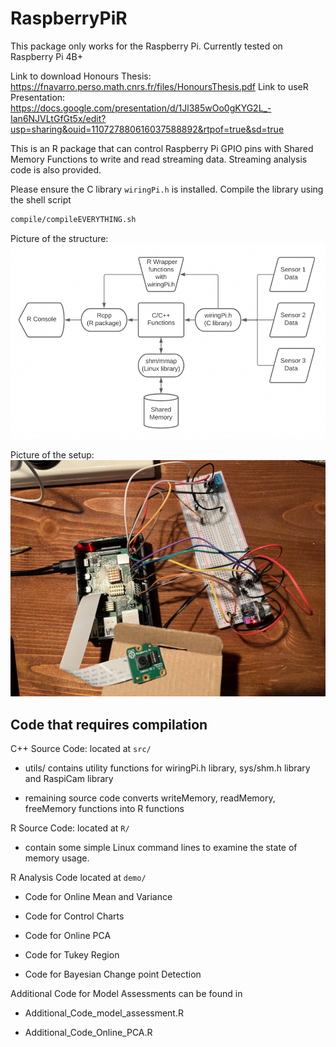 # RaspberryPiR

This package only works for the Raspberry Pi. Currently tested on Raspberry Pi 4B+

Link to download Honours Thesis: https://fnavarro.perso.math.cnrs.fr/files/HonoursThesis.pdf
Link to useR Presentation: https://docs.google.com/presentation/d/1Jl385wOo0gKYG2L_-Ian6NJVLtGfGt5x/edit?usp=sharing&ouid=110727880616037588892&rtpof=true&sd=true

This is an R package that can control Raspberry Pi GPIO pins with Shared
Memory Functions to write and read streaming data. Streaming analysis
code is also provided.

Please ensure the C library `wiringPi.h` is installed. Compile the library using the shell script

``` bash
compile/compileEVERYTHING.sh
```

Picture of the structure:
![alt text](https://raw.githubusercontent.com/alexzhu1998/RaspberryPiR/master/pictures/Infrastructure.png)

Picture of the setup:
![alt text](https://raw.githubusercontent.com/alexzhu1998/RaspberryPiR/master/pictures/PictureOfThePi.jpg)

## Code that requires compilation

C++ Source Code: located at `src/`

-   utils/ contains utility functions for wiringPi.h library, sys/shm.h
    library and RaspiCam library

-   remaining source code converts writeMemory, readMemory, freeMemory
    functions into R functions

R Source Code: located at `R/`

-   contain some simple Linux command lines to examine the state of
    memory usage.

R Analysis Code located at `demo/`

-   Code for Online Mean and Variance

-   Code for Control Charts

-   Code for Online PCA

-   Code for Tukey Region

-   Code for Bayesian Change point Detection

Additional Code for Model Assessments can be found in

-   Additional_Code_model_assessment.R

-   Additional_Code_Online_PCA.R
